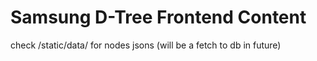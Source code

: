 # Samsung D-Tree Frontend Content

check /static/data/ for nodes jsons (will be a fetch to db in future)

